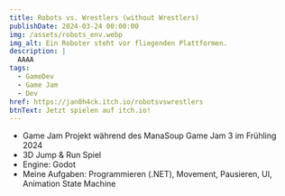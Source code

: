 ```yaml
---
title: Robots vs. Wrestlers (without Wrestlers)
publishDate: 2024-03-24 00:00:00
img: /assets/robots_env.webp
img_alt: Ein Roboter steht vor fliegenden Plattformen.
description: |
  AAAA
tags:
  - GameDev
  - Game Jam
  - Dev
href: https://jan0h4ck.itch.io/robotsvswrestlers
btnText: Jetzt spielen auf itch.io!
---
```


- Game Jam Projekt während des ManaSoup Game Jam 3 im Frühling 2024
- 3D Jump & Run Spiel
- Engine: Godot
- Meine Aufgaben: Programmieren (.NET), Movement, Pausieren, UI, Animation State Machine
